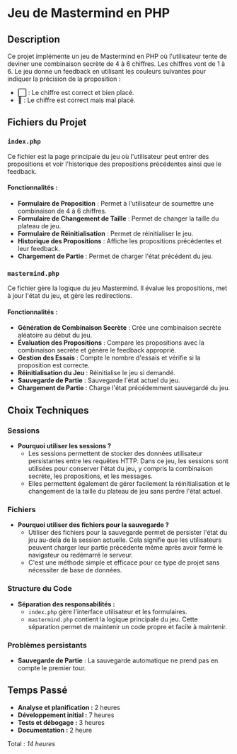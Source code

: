 # Jeu de Mastermind en PHP

## Description

Ce projet implémente un jeu de Mastermind en PHP où l'utilisateur tente de deviner une combinaison secrète de 4 à 6 chiffres. Les chiffres vont de 1 à 6. Le jeu donne un feedback en utilisant les couleurs suivantes pour indiquer la précision de la proposition :
- **⬜** : Le chiffre est correct et bien placé.
- **🔴** : Le chiffre est correct mais mal placé.

## Fichiers du Projet

### `index.php`

Ce fichier est la page principale du jeu où l'utilisateur peut entrer des propositions et voir l'historique des propositions précédentes ainsi que le feedback.

#### Fonctionnalités :
- **Formulaire de Proposition** : Permet à l'utilisateur de soumettre une combinaison de 4 à 6 chiffres.
- **Formulaire de Changement de Taille** : Permet de changer la taille du plateau de jeu.
- **Formulaire de Réinitialisation** : Permet de réinitialiser le jeu.
- **Historique des Propositions** : Affiche les propositions précédentes et leur feedback.
- **Chargement de Partie** : Permet de charger l'état précédent du jeu.

### `mastermind.php`

Ce fichier gère la logique du jeu Mastermind. Il évalue les propositions, met à jour l'état du jeu, et gère les redirections.

#### Fonctionnalités :
- **Génération de Combinaison Secrète** : Crée une combinaison secrète aléatoire au début du jeu.
- **Évaluation des Propositions** : Compare les propositions avec la combinaison secrète et génère le feedback approprié.
- **Gestion des Essais** : Compte le nombre d'essais et vérifie si la proposition est correcte.
- **Réinitialisation du Jeu** : Réinitialise le jeu si demandé.
- **Sauvegarde de Partie** : Sauvegarde l'état actuel du jeu.
- **Chargement de Partie** : Charge l'état précédemment sauvegardé du jeu.

## Choix Techniques

### Sessions

- **Pourquoi utiliser les sessions ?**
  - Les sessions permettent de stocker des données utilisateur persistantes entre les requêtes HTTP. Dans ce jeu, les sessions sont utilisées pour conserver l'état du jeu, y compris la combinaison secrète, les propositions, et les messages.
  - Elles permettent également de gérer facilement la réinitialisation et le changement de la taille du plateau de jeu sans perdre l'état actuel.

### Fichiers

- **Pourquoi utiliser des fichiers pour la sauvegarde ?**
  - Utiliser des fichiers pour la sauvegarde permet de persister l'état du jeu au-delà de la session actuelle. Cela signifie que les utilisateurs peuvent charger leur partie précédente même après avoir fermé le navigateur ou redémarré le serveur.
  - C'est une méthode simple et efficace pour ce type de projet sans nécessiter de base de données.

### Structure du Code

- **Séparation des responsabilités :**
  - `index.php` gère l'interface utilisateur et les formulaires.
  - `mastermind.php` contient la logique principale du jeu. Cette séparation permet de maintenir un code propre et facile à maintenir.

### Problèmes persistants

- **Sauvegarde de Partie** : La sauvegarde automatique ne prend pas en compte le premier tour.

## Temps Passé

- **Analyse et planification :** 2 heures
- **Développement initial :** 7 heures
- **Tests et débogage :** 3 heures
- **Documentation :** 2 heure

Total : *14 heures*
